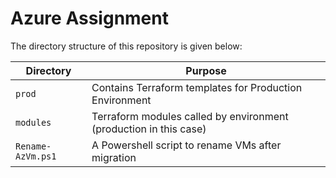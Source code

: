 # Azure Assignment

The directory structure of this repository is given below:

| Directory | Purpose |
| ------ |------|
| `prod` | Contains Terraform templates for Production Environment|
| `modules` | Terraform modules called by environment (production in this case)| 
| `Rename-AzVm.ps1` | A Powershell script to rename VMs after migration|
